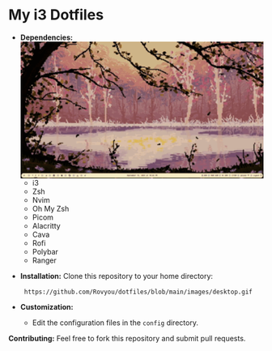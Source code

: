 # My i3 Dotfiles

* **Dependencies:**
    <img src="https://github.com/Rovyou/dotfiles/blob/main/images/desktop.gif?raw=true" alt="Rice Showcase" align="right" width="520px">
    * i3
    * Zsh
    * Nvim
    * Oh My Zsh
    * Picom
    * Alacritty
    * Cava
    * Rofi
    * Polybar
    * Ranger
  
* **Installation:**
       Clone this repository to your home directory:

       
       https://github.com/Rovyou/dotfiles/blob/main/images/desktop.gif
       
* **Customization:**
    * Edit the configuration files in the `config` directory.

**Contributing:**
Feel free to fork this repository and submit pull requests.



